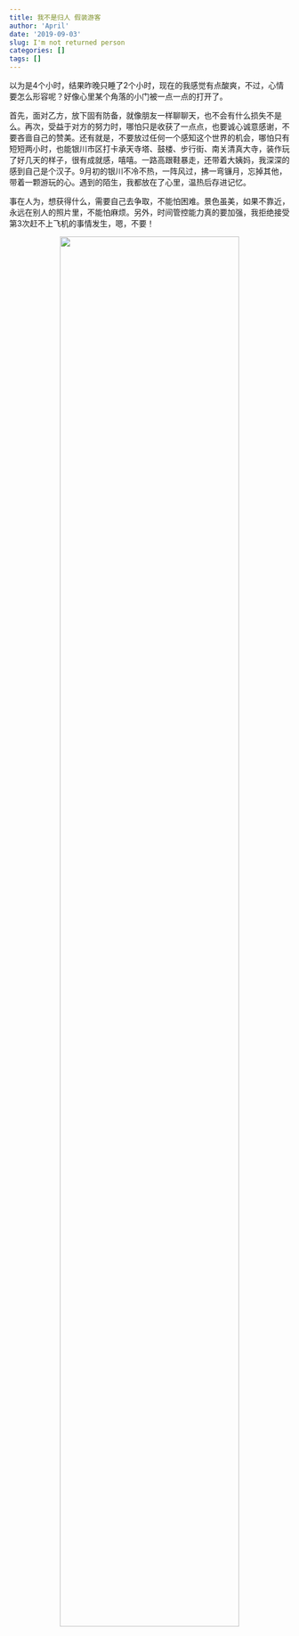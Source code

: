 ```yaml
---
title: 我不是归人 假装游客
author: 'April'
date: '2019-09-03'
slug: I'm not returned person
categories: []
tags: []
---
```


以为是4个小时，结果昨晚只睡了2个小时，现在的我感觉有点酸爽，不过，心情要怎么形容呢？好像心里某个角落的小门被一点一点的打开了。

首先，面对乙方，放下固有防备，就像朋友一样聊聊天，也不会有什么损失不是么。再次，受益于对方的努力时，哪怕只是收获了一点点，也要诚心诚意感谢，不要吝啬自己的赞美。还有就是，不要放过任何一个感知这个世界的机会，哪怕只有短短两小时，也能银川市区打卡承天寺塔、鼓楼、步行街、南关清真大寺，装作玩了好几天的样子，很有成就感，嘻嘻。一路高跟鞋暴走，还带着大姨妈，我深深的感到自己是个汉子。9月初的银川不冷不热，一阵风过，拂一弯镰月，忘掉其他，带着一颗游玩的心。遇到的陌生，我都放在了心里，温热后存进记忆。

事在人为，想获得什么，需要自己去争取，不能怕困难。景色虽美，如果不靠近，永远在别人的照片里，不能怕麻烦。另外，时间管控能力真的要加强，我拒绝接受第3次赶不上飞机的事情发生，嗯，不要！

<div align="center"><img src="/figure/2019-09-03/fig1.jpg" width="80%" \></div>